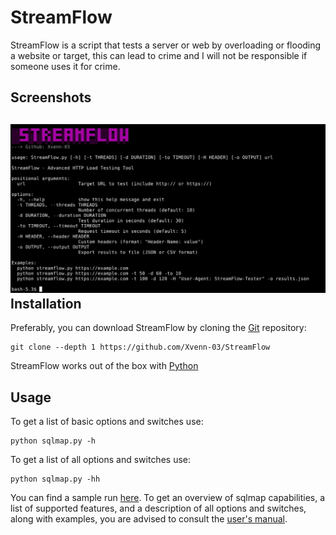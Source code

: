 # StreamFlow

StreamFlow is a script that tests a server or web by overloading or flooding a website or target, this can lead to crime and I will not be responsible if someone uses it for crime.

Screenshots
----

![Screenshot](https://github.com/Xvenn-03/StreamFlow/blob/main/Screenshot_StreamFlow.jpg)
Installation
----

Preferably, you can download StreamFlow by cloning the [Git](https://github.com/Xvenn-03/StreamFlow) repository:

    git clone --depth 1 https://github.com/Xvenn-03/StreamFlow

StreamFlow works out of the box with [Python](https://www.python.org/download/) 

Usage
----

To get a list of basic options and switches use:

    python sqlmap.py -h

To get a list of all options and switches use:

    python sqlmap.py -hh

You can find a sample run [here](https://asciinema.org/a/46601).
To get an overview of sqlmap capabilities, a list of supported features, and a description of all options and switches, along with examples, you are advised to consult the [user's manual](https://github.com/sqlmapproject/sqlmap/wiki/Usage).
 
